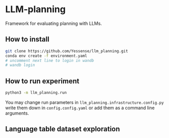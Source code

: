 # LLM-planning
Framework for evaluating planning with LLMs.

## How to install

```bash
git clone https://github.com/Yessense/llm_planning.git
conda env create -f environment.yaml
# uncomment next line to login in wandb
# wandb login
```

## How to run experiment

```bash
python3 -m llm_planning.run
```

You may change run parameters in `llm_planning.infrastructure.config.py` write them down in `config.config.yaml` or add them as a command line arguments.

## Language table dataset exploration